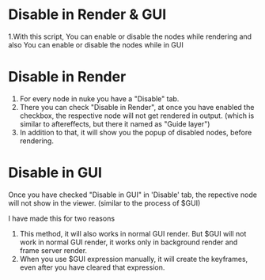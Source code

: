 # Disable in Render & GUI
1.With this script, 
    You can enable or disable the nodes while rendering and also
    You can enable or disable the nodes while in GUI
    
# Disable in Render
1. For every node in nuke you have a "Disable" tab.
2. There you can check "Disable in Render", at once you have enabled the checkbox, the respective node will not get rendered in output. (which is similar to aftereffects, but there it named as "Guide layer")
3. In addition to that, it will show you the popup of disabled nodes, before rendering.

# Disable in GUI
Once you have checked "Disable in GUI" in 'Disable' tab, the repective node will not show in the viewer. (similar to the process of $GUI)

I have made this for two reasons
1. This method, it will also works in normal GUI render. 
   But $GUI will not work in normal GUI render, it works only in background render and frame server render. 
2. When you use $GUI expression manually, it will create the keyframes, even after you have cleared that expression. 
